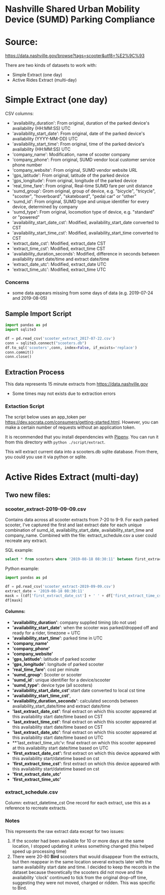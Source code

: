 # Nashville Shared Urban Mobility Device (SUMD) Parking Compliance

# Source:
https://data.nashville.gov/browse?tags=scooter&utf8=%E2%9C%93

There are two kinds of datasets to work with:
- Simple Extract (one day)
- Active Rides Extract (multi-day)

# Simple Extract (one day)
CSV columns:
- 'availability_duration': From original, duration of the parked device's availability (HH:MM:SS) UTC
- 'availability_start_date': From original, date of the parked device's availability (YYYY-MM-DD) UTC
- 'availability_start_time': From original, time of the parked device's availability (HH:MM:SS) UTC
- 'company_name': Modification, name of scooter company
- 'company_phone': From original, SUMD vendor local customer service phone number
- 'company_website': From original, SUMD vendor website URL
- 'gps_latitude': From original, latitude of the parked device
- 'gps_longitude': From original, longitude of the parked device
- 'real_time_fare': From original, Real-time SUMD fare per unit distance
- 'sumd_group': Grom original, group of device, e.g. "bicycle", "tricycle", "scooter", "hoverboard", "skateboard", "pedal car" or "other"
- 'sumd_id': From original, SUMD type and unique identifier for every device, determined by company
- 'sumd_type': From original, locomotion type of device, e.g. "standard" or "powered"
- 'availability_start_date_cst': Modified, availability_start_date converted to CST
- 'availability_start_time_cst': Modified, availability_start_time converted to CST
- 'extract_date_cst': Modified, extract_date CST
- 'extract_time_cst': Modified, extract_time CST
- 'availability_duration_seconds': Modified, difference in seconds between availability start date/time and extract date/time 
- 'extract_date_utc': Modified, extract_date UTC
- 'extract_time_utc': Modified, extract_time UTC

### Concerns
- some data appears missing from some days of data (e.g. 2019-07-24 and 2019-08-05)

## Sample Import Script

```python
import pandas as pd
import sqlite3

df = pd.read_csv('scooter_extract_2017-07-22.csv')
conn = sqlite3.connect("scooters.db")
df.to_sql('scooters',conn, index=False, if_exists='replace')
conn.commit()
conn.close()
```

## Extraction Process
This data represents 15 minute extracts from https://data.nashville.gov 
* Some times may not exists due to extraction errors

### Extaction Script
The script below uses an app_token per https://dev.socrata.com/consumers/getting-started.html. However, 
you can make a certain number of requests without an application token. 

It is recommended that you install dependencies with [Pipenv](https://docs.pipenv.org/en/latest/).
You can run it from this directory with `python ./script/extract`.

This will extract current data into a scooters.db sqlite database.
From there, you could you use it via python or sqlite.


# Active Rides Extract (multi-day)
## Two new files:

### scooter_extract-2019-09-09.csv
Contains data across all scooter extracts from 7-20 to 9-9. For each parked scooter, I've captured the first and last extract date for each unique combination of sumd_id, availability_start_date, availability_start_time and company_name. Combined with the file: extract_schedule.csv a user could recreate any extract.

SQL example:
```sql
select * from scooters where '2019-08-18 08:30:11' between first_extract_date_cst || ' ' || first_extract_time_cst and last_extract_date_cst || ' ' || last_extract_time_cst; 
```

Python example:
```python
import pandas as pd

df = pd.read_csv('scooter_extract-2019-09-09.csv')
extract_date = '2019-08-18 08:30:11'
mask = ((df['first_extract_date_cst'] + ' ' + df['first_extract_time_cst']  <= extract_date) &  (df['last_extract_date_cst'] + ' ' + df['last_extract_time_cst']  >= extract_date))
df[mask]
```

#### Columns:
- **'availability_duration'**: company supplied timing (do not use)
- **'availability_start_date'**: when the scooter was parked/dropped off and ready for a rider, timezone = UTC
- **'availability_start_time'**: parked time in UTC
- **'company_name'**
- **'company_phone'**
- **'company_website'**
- **'gps_latitude'**: latitude of parked scooter
- **'gps_longitude'**: longitude of parked scooter
- **'real_time_fare'**: cost per minute
- **'sumd_group'**: Scooter or scooter
-  **'sumd_id**': unique identifier for a device/scooter
-  **'sumd_type'**: device type (all scooters)
- **'availability_start_date_cst'**:start date converted to local cst time
- **'availability_start_time_cst'**,
- **'availability_duration_seconds'**: calculated seconds between availability_start_date/time and extract date/time
- **'last_extract_date_cst'**: final extract on which this scooter appeared at this availability start date/time based on CST
- **'last_extract_time_cst'**: final extract on which this scooter appeared at this availability start date/time based on CST
- **'last_extract_date_utc'**: final extract on which this scooter appeared at this availability start date/time based on UTC
- **'last_extract_time_utc'v: final extract on which this scooter appeared at this availability start date/time based on UTC
- **'first_extract_date_cst':** first extract on which this device appeared with this availability start/datetime based on cst
- **'first_extract_time_cst'**: first extract on which this device appeared with this availability start/datetime based on cst
- **'first_extract_date_utc'**
- **'first_extract_time_utc'**


### extract_schedule.csv
Column: extract_datetime_cst
One record for each extract, use this as a reference to recreate extracts.

### Notes
This represents the raw extract data except for two issues:
1. If the scooter had been available for 10 or more days at the same location, I stopped updating it unless something changed (this helped speed up processing time)
2. There were 20-80 **Bird** scooters that would disappear from the extracts, but then reappear in the same location several extracts later with the same availability start date and time. I decided to keep the records in the dataset because theoretically the scooters did not move and the availability 'clock' continued to tick from the original drop-off time, suggesting they were not moved, charged or ridden. This was specific to Bird.
